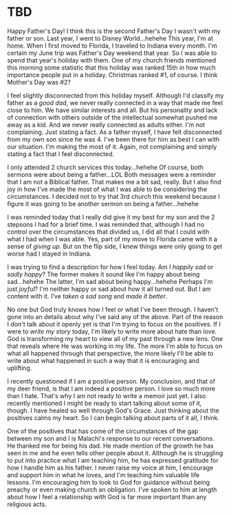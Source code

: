 # TBD

Happy Father's Day! I think this is the second Father's Day I wasn't with my father or son. Last year, I went to Disney World...hehehe This year, I'm at home. When I first moved to Florida, I traveled to Indiana every month. I'm certain my June trip was Father's Day weekend that year. So I was able to spend that year's holiday with them. One of my church friends mentioned this morning some statistic that this holiday was ranked 15th in how much importance people put in a holiday. Christmas ranked #1, of course. I think Mother's Day was #2?

I feel slightly disconnected from this holiday myself. Although I'd classify my father as a *good dad*, we never really connected in a way that made me feel close to him. We have similar interests and all. But his personality and lack of connection with others outside of the intellectual somewhat pushed me away as a kid. And we never really connected as adults either. I'm not complaining. Just stating a fact. As a father myself, I have felt disconnected from my own son since he was 4. I've been there for him as best I can with our situation. I'm making the most of it. Again, not complaining and simply stating a fact that I feel disconnected.

I only attended 2 church services this today...hehehe Of course, both sermons were about being a father...LOL Both messages were a reminder that I am not a Biblical father. That makes me a bit sad, really. But I also find joy in how I've made the most of what I was able to be considering the circumstances. I decided not to try that 3rd church this weekend because I figure it was going to be another sermon on being a father...hehehe

I was reminded today that I really did give it my best for my son and the 2 stepsons I had for a brief time. I was reminded that, although I had no control over the circumstances that divided us, I did all that I could with what I had when I was able. Yes, part of my move to Florida came with it a sense of *giving up*. But on the flip side, I knew things were only going to get worse had I stayed in Indiana.

I was trying to find a description for how I feel today. Am I *happily sad* or *sadly happy*? The former makes it sound like I'm happy about being sad...hehehe The latter, I'm sad about being happy...hehehe Perhaps I'm just *joyful*? I'm neither happy or sad about how it all turned out. But I am content with it. I've *taken a sad song* and *made it better*.

No one but God truly knows how I feel or what I've been through. I haven't gone into an details about why I've said any of the above. Part of the reason I don't talk about it openly yet is that I'm trying to focus on the positives. If I were to *write my story* today, I'm likely to write more about hate than love. God is transforming my heart to view all of my past through a new lens. One that reveals where He was working in my life. The more I'm able to focus on what all happened through that perspective, the more likely I'll be able to write about what happened in such a way that it is encouraging and uplifting.

I recently questioned if I am a positive person. My conclusion, and that of my deer friend, is that I am indeed a positive person. I love so much more than I hate. That's why I am not ready to write a memoir just yet. I also recently mentioned I might be ready to start talking about some of it, though. I have healed so well through God's Grace. Just thinking about the positives calms my heart. So I can begin talking about parts of it all, I think.

One of the positives that has come of the circumstances of the gap between my son and I is Malachi's response to our recent conversations. He thanked me for being his dad. He made mention of the growth he has seen in me and he even tells other people about it. Although he is struggling to put into practice what I am teaching him, he has expressed gratitude for how I handle him as his father. I never raise my voice at him, I encourage and support him in what he loves, and I'm teaching him valuable life lessons. I'm encouraging him to look to God for guidance without being preachy or even making church an obligation. I've spoken to him at length about how I feel a relationship with God is far more important than any religious acts.

